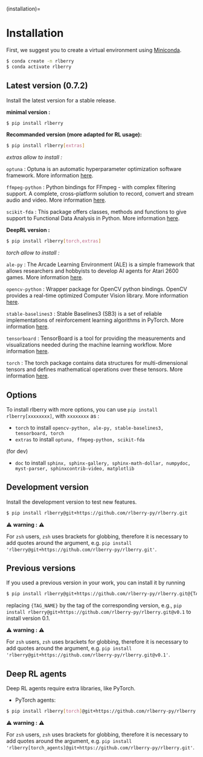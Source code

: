 (installation)=

# Installation
First, we suggest you to create a virtual environment using
[Miniconda](https://docs.conda.io/en/latest/miniconda.html).

```bash
$ conda create -n rlberry
$ conda activate rlberry
```
## Latest version (0.7.2)
Install the latest version for a stable release.

**minimal version :**
```bash
$ pip install rlberry
```


**Recommanded version (more adapted for RL usage):**
```bash
$ pip install rlberry[extras]
```
*extras allow to install :*

`optuna` : Optuna is an automatic hyperparameter optimization software framework. More information [here](https://optuna.org/).

`ffmpeg-python` : Python bindings for FFmpeg - with complex filtering support. A complete, cross-platform solution to record, convert and stream audio and video. More information [here](https://pypi.org/project/ffmpeg-python/).

`scikit-fda` : This package offers classes, methods and functions to give support to Functional Data Analysis in Python. More information [here](https://fda.readthedocs.io/en/latest/).


**DeepRL version :**
```bash
$ pip install rlberry[torch,extras]
```
*torch allow to install :*

`ale-py` : The Arcade Learning Environment (ALE) is a simple framework that allows researchers and hobbyists to develop AI agents for Atari 2600 games. More information [here](https://pypi.org/project/ale-py/).

`opencv-python` : Wrapper package for OpenCV python bindings. OpenCV provides a real-time optimized Computer Vision library. More information [here](https://pypi.org/project/opencv-python/).

`stable-baselines3` : Stable Baselines3 (SB3) is a set of reliable implementations of reinforcement learning algorithms in PyTorch. More information [here](https://stable-baselines3.readthedocs.io/en/master/).

`tensorboard` : TensorBoard is a tool for providing the measurements and visualizations needed during the machine learning workflow. More information [here](https://www.tensorflow.org/tensorboard/get_started).

`torch` : The torch package contains data structures for multi-dimensional tensors and defines mathematical operations over these tensors. More information [here](https://pytorch.org/docs/stable/torch.html).



## Options
To install rlberry with more options, you can use ``pip install rlberry[xxxxxxxx]``, with `xxxxxxxx` as :

- `torch` to install `opencv-python, ale-py, stable-baselines3, tensorboard, torch`
- `extras` to install `optuna, ffmpeg-python, scikit-fda`

(for dev)

- `doc` to install `sphinx, sphinx-gallery, sphinx-math-dollar, numpydoc, myst-parser, sphinxcontrib-video, matplotlib`

## Development version
Install the development version to test new features.

```bash
$ pip install rlberry@git+https://github.com/rlberry-py/rlberry.git
```

<span>&#9888;</span> **warning :** <span>&#9888;</span>

For `zsh` users, `zsh` uses brackets for globbing, therefore it is necessary to add quotes around the argument,
e.g. ```pip install 'rlberry@git+https://github.com/rlberry-py/rlberry.git'```.

## Previous versions
If you used a previous version in your work, you can install it by running

```bash
$ pip install rlberry@git+https://github.com/rlberry-py/rlberry.git@{TAG_NAME}
```

replacing `{TAG_NAME}` by the tag of the corresponding version,
e.g., ```pip install rlberry@git+https://github.com/rlberry-py/rlberry.git@v0.1```
to install version 0.1.

<span>&#9888;</span> **warning :** <span>&#9888;</span>

For `zsh` users, `zsh` uses brackets for globbing, therefore it is necessary to add quotes around the argument,
e.g. ```pip install 'rlberry@git+https://github.com/rlberry-py/rlberry.git@v0.1'```.

## Deep RL agents
Deep RL agents require extra libraries, like PyTorch.

* PyTorch agents:

```bash
$ pip install rlberry[torch]@git+https://github.com/rlberry-py/rlberry.git
```

<span>&#9888;</span> **warning :** <span>&#9888;</span>

For `zsh` users, `zsh` uses brackets for globbing, therefore it is necessary to add quotes around the argument,
e.g. ```pip install 'rlberry[torch_agents]@git+https://github.com/rlberry-py/rlberry.git'```.
